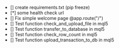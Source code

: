 - [] create requirements.txt (pip freeze)
- [*] some health check url
- [] Fix simple welcome page @app.route("/")
- [] Test function check_and_upload_file in mql5
- [] Test function transfer_to_database in mql5
- [] Test function check_row_count in mql5
- [] Test function upload_transaction_to_db in mql5
